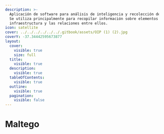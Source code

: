 ```yaml
---
description: >-
  Aplicación de software para análisis de inteligencia y recolección de datos.
  Se utiliza principalmente para recopilar información sobre elementos de
  infraestructura y las relaciones entre ellos.
icon: satellite
cover: ../../../../../../.gitbook/assets/OIP (1) (2).jpg
coverY: -37.34442595673877
layout:
  cover:
    visible: true
    size: full
  title:
    visible: true
  description:
    visible: true
  tableOfContents:
    visible: true
  outline:
    visible: true
  pagination:
    visible: false
---
```


# Maltego

